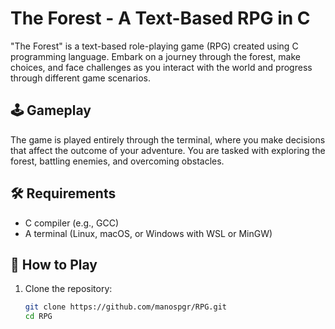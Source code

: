 # The Forest - A Text-Based RPG in C

"The Forest" is a text-based role-playing game (RPG) created using C programming language. Embark on a journey through the forest, make choices, and face challenges as you interact with the world and progress through different game scenarios.

## 🕹️ Gameplay

The game is played entirely through the terminal, where you make decisions that affect the outcome of your adventure. You are tasked with exploring the forest, battling enemies, and overcoming obstacles.

## 🛠️ Requirements

- C compiler (e.g., GCC)
- A terminal (Linux, macOS, or Windows with WSL or MinGW)

## 🚀 How to Play

1. Clone the repository:
   ```bash
   git clone https://github.com/manospgr/RPG.git
   cd RPG
